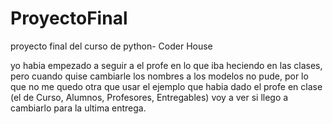# ProyectoFinal
proyecto final del curso de python- Coder House



yo habia empezado a seguir a el profe en lo que iba heciendo en las clases, pero cuando quise cambiarle los nombres a los modelos no pude, por lo que no me quedo otra que usar el ejemplo que habia dado el profe en clase (el de Curso, Alumnos, Profesores, Entregables) voy a ver si llego a cambiarlo para la ultima entrega.
